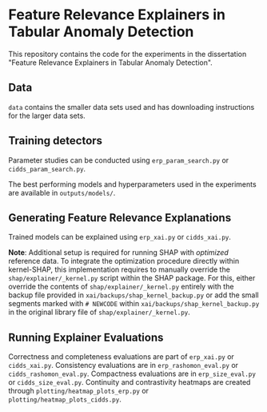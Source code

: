 
# Feature Relevance Explainers in Tabular Anomaly Detection

This repository contains the code for the experiments in the dissertation "Feature Relevance Explainers in Tabular Anomaly Detection".

## Data

`data` contains the smaller data sets used and has downloading instructions for the larger data sets.  

## Training detectors

Parameter studies can be conducted using `erp_param_search.py` or `cidds_param_search.py`.

The best performing models and hyperparameters used in the experiments are available in `outputs/models/`.

## Generating Feature Relevance Explanations

Trained models can be explained using `erp_xai.py` or `cidds_xai.py`.

**Note**: Additional setup is required for running SHAP with *optimized* reference data.
To integrate the optimization procedure directly within kernel-SHAP,
this implementation requires to manually override the `shap/explainer/_kernel.py` script within the SHAP package.
For this, either override the contents of `shap/explainer/_kernel.py` entirely
with the backup file provided in `xai/backups/shap_kernel_backup.py`
or add the small segments marked with `# NEWCODE` within `xai/backups/shap_kernel_backup.py` in the
original library file of `shap/explainer/_kernel.py`.


## Running Explainer Evaluations

Correctness and completeness evaluations are part of `erp_xai.py` or `cidds_xai.py`.
Consistency evaluations are in `erp_rashomon_eval.py` or `cidds_rashomon_eval.py`.
Compactness evaluations are in `erp_size_eval.py` or `cidds_size_eval.py`.
Continuity and contrastivity heatmaps are created through `plotting/heatmap_plots_erp.py` or `plotting/heatmap_plots_cidds.py`.
